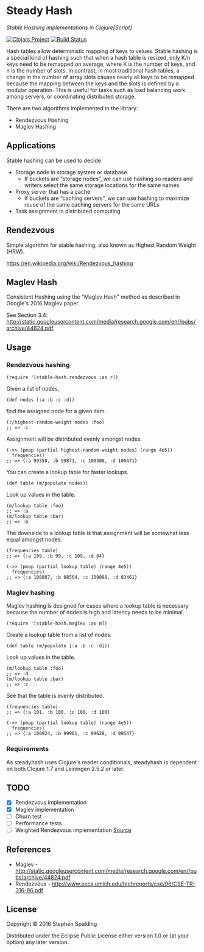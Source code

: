# Steady Hash
*Stable Hashing implementations in Clojure[Script]*

[![Clojars Project](https://img.shields.io/clojars/v/steadyhash.svg)](https://clojars.org/steadyhash)
[![Build Status](https://travis-ci.org/fotoetienne/steadyhash.svg?branch=master)](https://travis-ci.org/fotoetienne/steadyhash)

Hash tables allow deterministic mapping of keys to velues.
Stable hashing is a special kind of hashing such that when a hash table is resized, only K/n keys need to be remapped on average, where K is the number of keys, and n is the number of slots.
In contrast, in most traditional hash tables, a change in the number of array slots causes nearly all keys to be remapped because the mapping between the keys and the slots is defined by a modular operation.
This is useful for tasks such as load balancing work among servers, or coordinating distributed storage.

There are two algorithms implemented in the library:

 - Rendezvous Hashing
 - Maglev Hashing

## Applications

Stable hashing can be used to decide
  - Storage node in storage system or database
    - If buckets are “storage nodes”, we can use hashing so readers and writers select the same storage locations for the same names
  - Proxy server that has a cache
    - If buckets are “caching servers”, we can use hashing to maximize reuse of the same caching servers for the same URLs
  - Task assignment in distributed computing

## Rendezvous
Simple algorithm for stable hashing, also known as Highest Random Weight (HRW).

https://en.wikipedia.org/wiki/Rendezvous_hashing

## Maglev Hash
Consistent Hashing using the "Maglev Hash" method as described in Google's 2016 Maglev paper.

See Section 3.4:
http://static.googleusercontent.com/media/research.google.com/en//pubs/archive/44824.pdf

## Usage
### Rendezvous hashing

    (require '[stable-hash.rendezvous :as r])

Given a list of nodes,

    (def nodes [:a :b :c :d])

find the assigned node for a given item.

    (r/highest-random-weight nodes :foo)
    ;; => :c

Assignment will be distributed evenly amongst nodes.

    (->> (pmap (partial highest-random-weight nodes) (range 4e5))
      frequencies)
    ;; => {:a 99358, :b 99871, :c 100300, :d 100471}

You can create a lookup table for faster lookups.

    (def table (m/populate nodes))

Look up values in the table.

    (m/lookup table :foo)
    ;; => :a
    (m/lookup table :bar)
    ;; => :b

The downside to a lookup table is that assignment will be somewhat less equal amongst nodes.

    (frequencies table)
    ;; => {:a 109, :b 99, :c 109, :d 84}

    (->> (pmap (partial lookup table) (range 4e5))
      frequencies)
    ;; => {:a 108887, :b 98564, :c 109088, :d 83461}

### Maglev hashing

Maglev hashing is designed for cases where a lookup table is necessary because the number of nodes is high and latency needs to be minimal.

    (require '[stable-hash.maglev :as m])

Create a lookup table from a list of nodes.

    (def table (m/populate [:a :b :c :d]))

Look up values in the table.

    (m/lookup table :foo)
    ;; => :d
    (m/lookup table :bar)
    ;; => :c

See that the table is evenly distributed.

    (frequencies table)
    ;; => {:a 101, :b 100, :c 100, :d 100}

    (->> (pmap (partial lookup table) (range 4e5))
      frequencies)
    ;; => {:a 100924, :b 99901, :c 99628, :d 99547}

### Requirements

As steadyhash uses Clojure's reader conditionals, steadyhash is dependent on both Clojure 1.7 and Leiningen 2.5.2 or later.

## TODO

 - [x] Rendezvous implementation
 - [x] Maglev implementation
 - [ ] Churn test
 - [ ] Performance tests
 - [ ] Weighted Rendezvous implementation [Source](http://www.snia.org/sites/default/files/SDC15_presentations/dist_sys/Jason_Resch_New_Consistent_Hashings_Rev.pdf)

## References

 - Maglev - http://static.googleusercontent.com/media/research.google.com/en//pubs/archive/44824.pdf
 - Rendezvous - http://www.eecs.umich.edu/techreports/cse/96/CSE-TR-316-96.pdf

## License

Copyright © 2016 Stephen Spalding

Distributed under the Eclipse Public License either version 1.0 or (at
your option) any later version.
